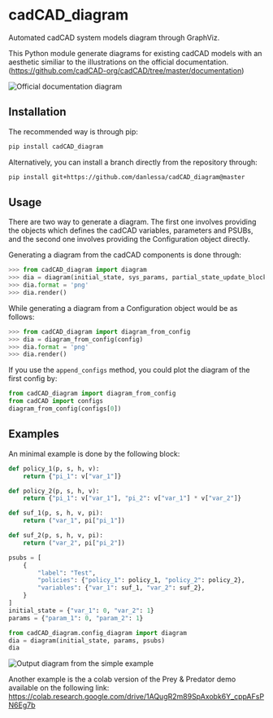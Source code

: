 # cadCAD_diagram
Automated cadCAD system models diagram through GraphViz.

This Python module generate diagrams for existing cadCAD models with an 
aesthetic similiar to the illustrations on the official documentation.
 (https://github.com/cadCAD-org/cadCAD/tree/master/documentation)

![Official documentation diagram](https://i.imgur.com/3L5CNUh.png)


## Installation

The recommended way is through pip:

```sh
pip install cadCAD_diagram
```

Alternatively, you can install a branch directly from the repository through:

```sh
pip install git+https://github.com/danlessa/cadCAD_diagram@master
```

## Usage

There are two way to generate a diagram. The first one involves providing
the objects which defines the cadCAD variables, parameters and PSUBs, and
the second one involves providing the Configuration object directly.

Generating a diagram from the cadCAD components is done through:

```python
>>> from cadCAD_diagram import diagram
>>> dia = diagram(initial_state, sys_params, partial_state_update_block)
>>> dia.format = 'png'
>>> dia.render()
```

While generating a diagram from a Configuration object would be as follows:

```python
>>> from cadCAD_diagram import diagram_from_config
>>> dia = diagram_from_config(config)
>>> dia.format = 'png'
>>> dia.render()
```

If you use the ``append_configs`` method, you could plot the diagram of the first config by:
```python
from cadCAD_diagram import diagram_from_config
from cadCAD import configs
diagram_from_config(configs[0])
``` 

## Examples

An minimal example is done by the following block:

```python
def policy_1(p, s, h, v):
    return {"pi_1": v["var_1"]}

def policy_2(p, s, h, v):
    return {"pi_1": v["var_1"], "pi_2": v["var_1"] * v["var_2"]}

def suf_1(p, s, h, v, pi):
    return ("var_1", pi["pi_1"])

def suf_2(p, s, h, v, pi):
    return ("var_2", pi["pi_2"])

psubs = [
    {
        "label": "Test",
        "policies": {"policy_1": policy_1, "policy_2": policy_2},
        "variables": {"var_1": suf_1, "var_2": suf_2},
    }
]
initial_state = {"var_1": 0, "var_2": 1}
params = {"param_1": 0, "param_2": 1}

from cadCAD_diagram.config_diagram import diagram
dia = diagram(initial_state, params, psubs)
dia
```

![Output diagram from the simple example](https://i.imgur.com/IHPqv2E.png)

Another example is the a colab version of the Prey & Predator demo available on the following link: https://colab.research.google.com/drive/1AQugR2m89SpAxobk6Y_cppAFsPN6Eg7b